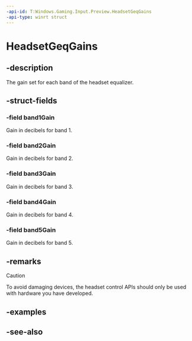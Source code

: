 ```yaml
---
-api-id: T:Windows.Gaming.Input.Preview.HeadsetGeqGains
-api-type: winrt struct
---
```


<!-- Structure syntax.
public struct HeadsetGeqGains 
-->

# HeadsetGeqGains

## -description

The gain set for each band of the headset equalizer.

## -struct-fields

### -field band1Gain

Gain in decibels for band 1.

### -field band2Gain

Gain in decibels for band 2.

### -field band3Gain

Gain in decibels for band 3.

### -field band4Gain

Gain in decibels for band 4.

### -field band5Gain

Gain in decibels for band 5.

## -remarks

> [!CAUTION]
> To avoid damaging devices, the headset control APIs should only be used with hardware you have developed.

## -examples

## -see-also
